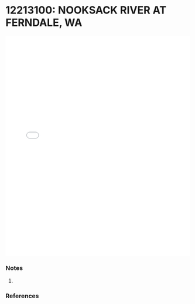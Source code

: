 # 12213100: NOOKSACK RIVER AT FERNDALE, WA

<iframe src="/distribution_estimation/_static/stations/12213100_fdc.html" width="100%" height="600" frameborder="0"></iframe>

### Notes
1. 

### References

